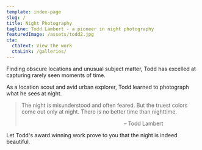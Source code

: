 ```yaml
---
template: index-page
slug: /
title: Night Photography
tagline: Todd Lambert - a pioneer in night photography
featuredImage: /assets/todd2.jpg
cta:
  ctaText: View the work
  ctaLink: /galleries/
---
```


Finding obscure locations and unusual subject matter, Todd has excelled at capturing rarely seen moments of time.

As a location scout and avid urban explorer, Todd learned to photograph what he sees at night. 

> The night is misunderstood and often feared. But the truest colors come out only at night. There is no better time than nighttime.
> <div style="text-align:right; margin-right:20%; margin-top:10px;" /> – Todd Lambert

Let Todd's award winning work prove to you that the night is indeed beautiful.
